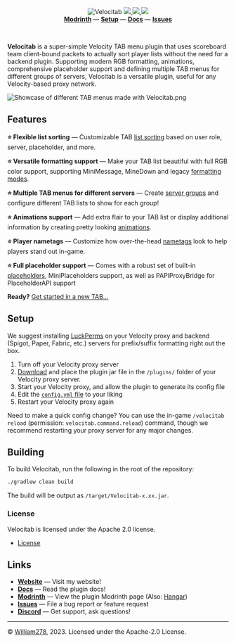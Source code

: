 <!--suppress ALL -->
<p align="center">
    <img src="images/banner.png" alt="Velocitab" />
    <a href="https://github.com/WiIIiam278/Velocitab/actions/workflows/java_ci.yml">
        <img src="https://img.shields.io/github/actions/workflow/status/WiIIiam278/Velocitab/java_ci.yml?branch=master&logo=github"/>
    </a> 
    <a href="https://repo.william278.net/#/releases/net/william278/velocitab/">
        <img src="https://repo.william278.net/api/badge/latest/releases/net/william278/velocitab?color=00fb9a&name=Maven&prefix=v" />
    </a>
    <a href="https://discord.gg/tVYhJfyDWG">
        <img src="https://img.shields.io/discord/818135932103557162.svg?label=&logo=discord&logoColor=fff&color=7389D8&labelColor=6A7EC2" />
    </a> 
    <br/>
    <b>
        <a href="https://modrinth.com/plugin/velocitab">Modrinth</a>
    </b> —
    <b>
        <a href="https://william278.net/docs/velocitab/setup">Setup</a>
    </b> — 
    <b>
        <a href="https://william278.net/docs/velocitab/">Docs</a>
    </b> — 
    <b>
        <a href="https://github.com/WiIIiam278/Velocitab/issues">Issues</a>
    </b>
</p>
<br/>

**Velocitab** is a super-simple Velocity TAB menu plugin that uses scoreboard team client-bound packets to actually sort player lists without the need for a backend plugin. Supporting modern RGB formatting, animations, comprehensive placeholder support and defining multiple TAB menus for different groups of servers, Velocitab is a versatile plugin, useful for any Velocity-based proxy network.

![Showcase of different TAB menus made with Velocitab.png](images/showcase.png)

## Features
**⭐ Flexible list sorting** &mdash; Customizable TAB [list sorting](https://william278.net/docs/velocitab/sorting) based on user role, server, placeholder, and more.

**⭐ Versatile formatting support** &mdash; Make your TAB list beautiful with full RGB color support, supporting MiniMessage, MineDown and legacy [formatting modes](https://william278.net/docs/velocitab/formatting).

**⭐ Multiple TAB menus for different servers** &mdash; Create [server groups](https://william278.net/docs/velocitab/server-groups) and configure different TAB lists to show for each group!

**⭐ Animations support** &mdash; Add extra flair to your TAB list or display additional information by creating pretty looking [animations](https://william278.net/docs/velocitab/animations).

**⭐ Player nametags** &mdash; Customize how over-the-head [nametags](https://william278.net/docs/velocitab/nametags) look to help players stand out in-game.

**⭐ Full placeholder support** &mdash; Comes with a robust set of built-in [placeholders](https://william278.net/docs/velocitab/placeholders), MiniPlaceholders support, as well as PAPIProxyBridge for PlaceholderAPI support

**Ready?** [Get started in a new TAB&hellip;](https://william278.net/docs/velocitab/setup)

## Setup
We suggest installing [LuckPerms](https://luckperms.net) on your Velocity proxy and backend (Spigot, Paper, Fabric, etc.) servers for prefix/suffix formatting right out the box.

1. Turn off your Velocity proxy server
2. [Download](https://github.com/WiIIiam278/Velocitab/releases/latest) and place the plugin jar file in the `/plugins/` folder of your Velocity proxy server.
3. Start your Velocity proxy, and allow the plugin to generate its config file
4. Edit the [`config.yml` file](https://william278.net/docs/velocitab/config-file) to your liking
5. Restart your Velocity proxy again

Need to make a quick config change? You can use the in-game `/velocitab reload` (permission: `velocitab.command.reload`) command, though we recommend restarting your proxy server for any major changes.

## Building
To build Velocitab, run the following in the root of the repository:
```bash
./gradlew clean build
```
The build will be output as `/target/Velocitab-x.xx.jar`.

### License
Velocitab is licensed under the Apache 2.0 license.

- [License](https://github.com/WiIIiam278/Velocitab/blob/master/LICENSE)

## Links
* **[Website](https://william278.net/project/velocitab)** — Visit my website!
* **[Docs](https://william278.net/docs/velocitab)** — Read the plugin docs!
* **[Modrinth](https://modrinth.com/plugin/velocitab)** — View the plugin Modrinth page (Also: [Hangar](https://hangar.papermc.io/William278/Velocitab))
* **[Issues](https://github.com/WiIIiam278/Velocitab/issues)** — File a bug report or feature request
* **[Discord](https://discord.com/invite/tVYhJfyDWG)** — Get support, ask questions!

---
&copy; [William278](https://william278.net/), 2023. Licensed under the Apache-2.0 License.
